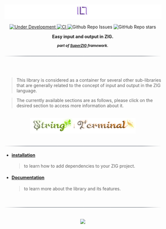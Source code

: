 <p align="center"> <br>
  <img src="https://raw.githubusercontent.com/maysara-elshewehy/SuperZIG-assets/refs/heads/main/dist/img/logo/IO/logo.png" alt="Input / Output" width="1000" />
</p>

<p align="center">
     <a href="#">
        <img src="https://img.shields.io/badge/under--development-yellow.svg" alt="Under Development" />
    </a>
    <a href="https://github.com/Super-ZIG/io/actions/workflows/main.yml">
        <img src="https://github.com/Super-ZIG/io/actions/workflows/main.yml/badge.svg" alt="CI" />
    </a>
    <img src="https://img.shields.io/github/issues/Super-ZIG/io?style=flat" alt="Github Repo Issues" />
    <img src="https://img.shields.io/github/stars/Super-ZIG/io?style=social" alt="GitHub Repo stars" />
</p>

<p align="center">
    <b> Easy input and output in ZIG. </b>
</p>
<div align="center">
    <b><i>
        <sup> part of <a href="https://github.com/Super-ZIG">SuperZIG</a> framework.</sup>
    </i></b>
</div>

<div align="center">
<img src="https://raw.githubusercontent.com/maysara-elshewehy/SuperZIG-assets/refs/heads/main/dist/img/md/line.png" alt="line" style="display: block; margin-top:20px;margin-bottom:20px;width:500px;"/><br>
</div><br>

> This library is considered as a container for several other sub-libraries that are generally related to the concept of input and output in the ZIG language.

> The currently available sections are as follows, please click on the desired section to access more information about it.

<br>
<div align="center" style="display: flex; flex-direction: row; justify-content: center;"><br>
  <a href="https://super-zig.github.io/io/string/"><img src="https://raw.githubusercontent.com/maysara-elshewehy/SuperZIG-assets/refs/heads/main/dist/img/logo/String/short.png" alt="String" height="50" /></a>
  <img src="https://raw.githubusercontent.com/maysara-elshewehy/SuperZIG-assets/refs/heads/main/dist/img/logo/Terminal/short.png" alt="Terminal" height="50" width="1" />
  <a href="https://super-zig.github.io/io/terminal/"><img src="https://raw.githubusercontent.com/maysara-elshewehy/SuperZIG-assets/refs/heads/main/dist/img/logo/Terminal/short.png" alt="Terminal" height="50" /></a>
</div>

<div align="center"><br>
<img src="https://raw.githubusercontent.com/maysara-elshewehy/SuperZIG-assets/refs/heads/main/dist/img/md/line.png" alt="line" style="display: block; margin-top:20px;margin-bottom:20px;width:500px;"/>
</div>


  - #### [installation](https://github.com/Super-ZIG/io/wiki/installation)
    > to learn how to add dependencies to your ZIG project.

  - #### [Documentation](https://super-zig.github.io/io/)
    > to learn more about the library and its features.


<div align="center"><br>
<img src="https://raw.githubusercontent.com/maysara-elshewehy/SuperZIG-assets/refs/heads/main/dist/img/md/line.png" alt="line" style="display: block; margin-top:20px;margin-bottom:20px;width:500px;"/>
</div>

<div align="center"><br>
<a href="https://github.com/maysara-elshewehy"> <img src="https://img.shields.io/badge/Made with ❤️ by-Maysara-orange"/> </a>
</div>